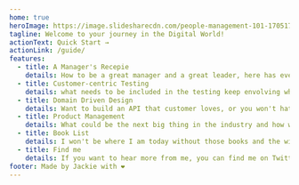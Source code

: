 ```yaml
---
home: true
heroImage: https://image.slidesharecdn.com/people-management-101-170517091052/95/people-management-101-1-638.jpg?cb=1495013196
tagline: Welcome to your journey in the Digital World!
actionText: Quick Start →
actionLink: /guide/
features:
  - title: A Manager's Recepie
    details: How to be a great manager and a great leader, here has everything you need to know and how you can practice knowledge on your day-to-day job.
  - title: Customer-centric Testing
    details: what needs to be included in the testing keep envolving when orgnizations started to apply product management, user experience, and devOps. Customer-centric testing is about all of them.
  - title: Domain Driven Design
    details: Want to build an API that customer loves, or you won't hate? Here's some basic concepts and some techinical notes from my own experience.
  - title: Product Management
    details: What could be the next big thing in the industry and how we can create one? Embrace the product management journey and here's where you can start.
  - title: Book List
    details: I won't be where I am today without those books and the wisdoms those writers generously share. You might be interested to look at some of those too.
  - title: Find me
    details: If you want to hear more from me, you can find me on Twitter and LinkedIn.
footer: Made by Jackie with ❤️
---
```

